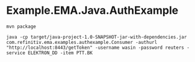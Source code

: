 # Example.EMA.Java.AuthExample
```
mvn package 
```

```
java -cp target/java-project-1.0-SNAPSHOT-jar-with-dependencies.jar com.refinitiv.ema.examples.authexample.Consumer -authurl "http://localhost:8443/getToken" -username wasin -password reuters -service ELEKTRON_DD -item PTT.BK
```
